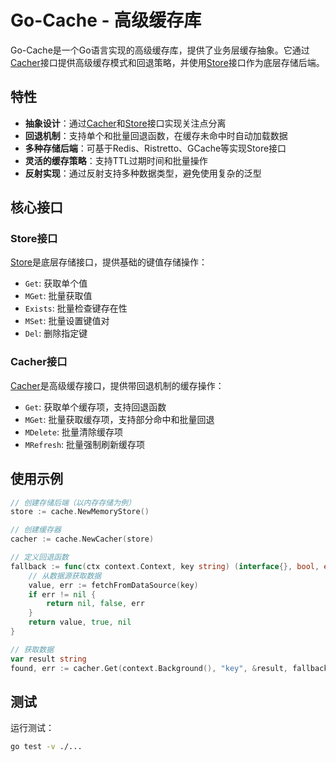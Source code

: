 # Go-Cache - 高级缓存库

Go-Cache是一个Go语言实现的高级缓存库，提供了业务层缓存抽象。它通过[Cacher](file:///Users/xiumu/git/me/go-cache/lingma/cache.go#L47-L66)接口提供高级缓存模式和回退策略，并使用[Store](file:///Users/xiumu/git/me/go-cache/lingma/cache.go#L8-L28)接口作为底层存储后端。

## 特性

- **抽象设计**：通过[Cacher](file:///Users/xiumu/git/me/go-cache/lingma/cache.go#L47-L66)和[Store](file:///Users/xiumu/git/me/go-cache/lingma/cache.go#L8-L28)接口实现关注点分离
- **回退机制**：支持单个和批量回退函数，在缓存未命中时自动加载数据
- **多种存储后端**：可基于Redis、Ristretto、GCache等实现Store接口
- **灵活的缓存策略**：支持TTL过期时间和批量操作
- **反射实现**：通过反射支持多种数据类型，避免使用复杂的泛型

## 核心接口

### Store接口

[Store](file:///Users/xiumu/git/me/go-cache/lingma/cache.go#L8-L28)是底层存储接口，提供基础的键值存储操作：

- `Get`: 获取单个值
- `MGet`: 批量获取值
- `Exists`: 批量检查键存在性
- `MSet`: 批量设置键值对
- `Del`: 删除指定键

### Cacher接口

[Cacher](file:///Users/xiumu/git/me/go-cache/lingma/cache.go#L47-L66)是高级缓存接口，提供带回退机制的缓存操作：

- `Get`: 获取单个缓存项，支持回退函数
- `MGet`: 批量获取缓存项，支持部分命中和批量回退
- `MDelete`: 批量清除缓存项
- `MRefresh`: 批量强制刷新缓存项

## 使用示例

```go
// 创建存储后端（以内存存储为例）
store := cache.NewMemoryStore()

// 创建缓存器
cacher := cache.NewCacher(store)

// 定义回退函数
fallback := func(ctx context.Context, key string) (interface{}, bool, error) {
    // 从数据源获取数据
    value, err := fetchFromDataSource(key)
    if err != nil {
        return nil, false, err
    }
    return value, true, nil
}

// 获取数据
var result string
found, err := cacher.Get(context.Background(), "key", &result, fallback, nil)
```

## 测试

运行测试：

```bash
go test -v ./...
```